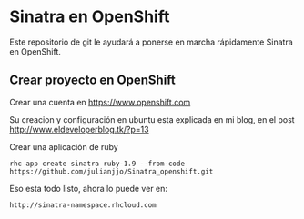 Sinatra en OpenShift
====================

Este repositorio de git le ayudará a ponerse en marcha rápidamente Sinatra en OpenShift. 


Crear proyecto en OpenShift
----------------------------

Crear una cuenta en https://www.openshift.com

Su creacion y configuración en ubuntu esta explicada en mi blog, en el post http://www.eldeveloperblog.tk/?p=13 

Crear una aplicación de ruby

    rhc app create sinatra ruby-1.9 --from-code https://github.com/julianjjo/Sinatra_openshift.git

Eso esta todo listo, ahora lo puede ver en:

    http://sinatra-namespace.rhcloud.com


